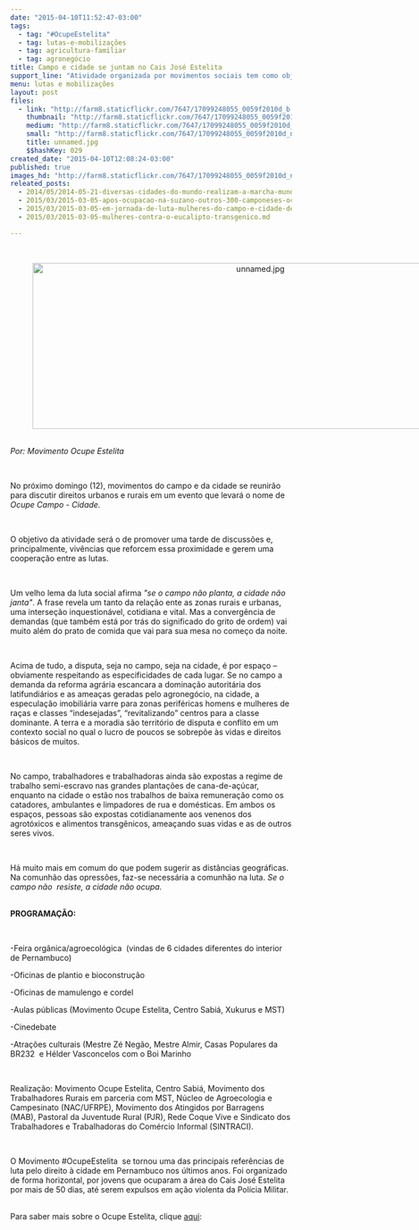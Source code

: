 ```yaml
---
date: "2015-04-10T11:52:47-03:00"
tags:
  - tag: "#OcupeEstelita"
  - tag: lutas-e-mobilizações
  - tag: agricultura-familiar
  - tag: agronegócio
title: Campo e cidade se juntam​ no Cais José Estelita
support_line: "Atividade organizada por movimentos sociais tem como objetivo discutir diferentes formas de lutas "
menu: lutas e mobilizações
layout: post
files:
  - link: "http://farm8.staticflickr.com/7647/17099248055_0059f2010d_b.jpg"
    thumbnail: "http://farm8.staticflickr.com/7647/17099248055_0059f2010d_t.jpg"
    medium: "http://farm8.staticflickr.com/7647/17099248055_0059f2010d_z.jpg"
    small: "http://farm8.staticflickr.com/7647/17099248055_0059f2010d_n.jpg"
    title: unnamed.jpg
    $$hashKey: 029
created_date: "2015-04-10T12:08:24-03:00"
published: true
images_hd: "http://farm8.staticflickr.com/7647/17099248055_0059f2010d_n.jpg"
releated_posts:
  - 2014/05/2014-05-21-diversas-cidades-do-mundo-realizam-a-marcha-mundial-contra-a-monsanto.md
  - 2015/03/2015-03-05-apos-ocupacao-na-suzano-outros-300-camponeses-ocupam-predio-da-ctnbio-em-bsb.md
  - 2015/03/2015-03-05-em-jornada-de-luta-mulheres-do-campo-e-cidade-denunciam-o-capital.md
  - 2015/03/2015-03-05-mulheres-contra-o-eucalipto-transgenico.md

---
```

<div><em>​</em>

<div style="text-align:center">
<figure class="image" style="display:inline-block"><img alt="unnamed.jpg" height="297" src="http://farm8.staticflickr.com/7647/17099248055_0059f2010d_b.jpg" width="800" />
<figcaption></figcaption>
</figure>
</div>
</div>

<div>&nbsp;</div>

<div><em>Por: Movimento Ocupe Estelita</em></div>

<div>
<p>&nbsp;</p>

<p>No pr&oacute;ximo domingo (12), movimentos do campo e da cidade se reunir&atilde;o para discutir direitos urbanos e rurais em um evento que levar&aacute; o nome de <em>Ocupe Campo - Cidade.</em></p>

<p>&nbsp;</p>

<p>O objetivo da atividade ser&aacute; o de promover uma tarde de discuss&otilde;es e, principalmente, viv&ecirc;ncias que reforcem essa proximidade e gerem uma coopera&ccedil;&atilde;o entre as lutas.</p>

<p>&nbsp;</p>

<p>Um velho lema da luta social afirma <em>&quot;se o campo n&atilde;o planta, a cidade n&atilde;o janta&quot;</em>. A frase revela um tanto da rela&ccedil;&atilde;o ente as zonas rurais e urbanas, uma interse&ccedil;&atilde;o inquestion&aacute;vel, cotidiana e vital. Mas a converg&ecirc;ncia de demandas (que tamb&eacute;m est&aacute; por tr&aacute;s do significado do grito de ordem) vai muito al&eacute;m do prato de comida que vai para sua mesa no come&ccedil;o da noite.</p>

<p>&nbsp;</p>

<p>Acima de tudo, a disputa, seja no campo, seja na cidade, &eacute; por espa&ccedil;o &ndash; obviamente respeitando as especificidades de cada lugar. Se no campo a demanda da reforma agr&aacute;ria escancara a domina&ccedil;&atilde;o autorit&aacute;ria dos latifundi&aacute;rios e as amea&ccedil;as geradas pel​o a​groneg&oacute;cio, na cidade, a especula&ccedil;&atilde;o imobili&aacute;ria varre para zonas perif&eacute;ricas homens e mulheres de ra&ccedil;as e classes &ldquo;indesejadas&rdquo;, &ldquo;revitalizando&rdquo; centros para a classe dominante. A terra e a moradia s&atilde;o territ&oacute;rio de disputa e conflito em um contexto social no qual o lucro de poucos se sobrep&otilde;e &agrave;s vidas e direitos b&aacute;sicos de muitos.</p>

<p>&nbsp;</p>

<p>No campo, trabalhadores e trabalhadoras ainda s&atilde;o expostas a regime de trabalho semi-escravo nas grandes planta&ccedil;&otilde;es de cana-de-a&ccedil;&uacute;car, enquanto na cidade o est&atilde;o nos trabalhos de baixa remunera&ccedil;&atilde;o como os catadores, ambulantes e limpadores de rua e dom&eacute;sticas. Em ambos os espa&ccedil;os, pessoas s&atilde;o expostas cotidianamente aos venenos dos agrot&oacute;xicos e alimentos transg&ecirc;nicos, amea&ccedil;ando suas vidas e as de outros seres vivos.</p>

<p>&nbsp;</p>

<p>H&aacute; muito mais em comum do que podem sugerir as dist&acirc;ncias geogr&aacute;ficas. Na comunh&atilde;o das opress&otilde;es, faz-se necess&aacute;ria a comunh&atilde;o na luta. <em>Se o campo n&atilde;o&nbsp; resiste, a cidade n&atilde;o ocupa.</em></p>
</div>

<p><br />
<strong>PROGRAMA&Ccedil;&Atilde;O:</strong></p>

<p>&nbsp;</p>

<p>-Feira org&acirc;nica/agroecol&oacute;gica &nbsp;(vindas de 6 cidades diferentes do interior de Pernambuco)</p>

<p>-Oficinas de plantio e bioconstru&ccedil;&atilde;o</p>

<div dir="ltr">-Oficinas de mamulengo e cordel
<p>-Aulas p&uacute;blicas (Movimento Ocupe Estelita, Centro Sabi&aacute;, Xukurus e MST)</p>

<p>-Cinedebate</p>

<p>-Atra&ccedil;&otilde;es culturais (Mestre Z&eacute; Neg&atilde;o, Mestre Almir, Casas Populares da BR232&nbsp; e H&eacute;lder Vasconcelos com o Boi Marinho</p>

<p>&nbsp;</p>

<p>Realiza&ccedil;&atilde;o: Movimento Ocupe Estelita, Centro Sabi&aacute;, Movimento dos Trabalhadores Rurais​ em parceria com MST, N&uacute;cleo de Agroecologia e Campesinato (NAC/UFRPE), Movimento dos Atingidos por Barragens (MAB), Pastoral da Juventude Rural (PJR), Rede Coque Vive e Sindicato dos Trabalhadores e Trabalhadoras do Com&eacute;rcio Informal (SINTRACI).</p>

<p>&nbsp;</p>

<p>O Movimento #OcupeEstelita&nbsp; se tornou uma das principais refer&ecirc;ncias de luta pelo direito &agrave; cidade em Pernambuco nos &uacute;ltimos anos. Foi organizado de forma horizontal, por jovens que ocuparam a &aacute;rea do Cais Jos&eacute; Estelita por mais de 50 dias, at&eacute; serem expulsos em a&ccedil;&atilde;o violenta da Pol&iacute;cia Militar.</p>

<div>​&nbsp;</div>
</div>

<div dir="ltr">
<div>Para saber mais sobre o Ocupe Estelita, clique <a href="https://www.facebook.com/events/825284090860086/">aqui</a>:​</div>
</div>

<p>&nbsp;</p>
